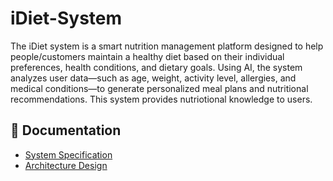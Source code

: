 # iDiet-System
The iDiet system is a smart nutrition management platform designed to help people/customers maintain a healthy diet based on their individual preferences, health conditions, and dietary goals. Using AI, the system analyzes user data—such as age, weight, activity level, allergies, and medical conditions—to generate personalized meal plans and nutritional recommendations.
This system provides nutriotional knowledge to users.



## 📄 Documentation
- [System Specification](SPECIFICATION.md)
- [Architecture Design](ARCHITECTURE.md)
